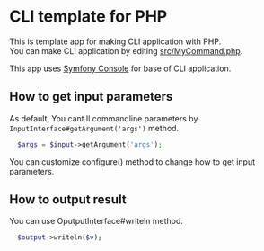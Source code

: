 # CLI template for PHP

This is template app for making CLI application with PHP.  
You can make CLI application by editing [src/MyCommand.php](src/MyCommand.php).

This app uses [Symfony Console](http://symfony.com/doc/current/components/console/introduction.html) for base of CLI application.

## How to get input parameters
As default, You cant ll commandline parameters by `InputInterface#getArgument('args')` method.

``` php
  $args = $input->getArgument('args');
```

You can customize configure() method to change how to get input parameters.

## How to output result
You can use OputputInterface#writeln method.

``` php
  $output->writeln($v);
```

